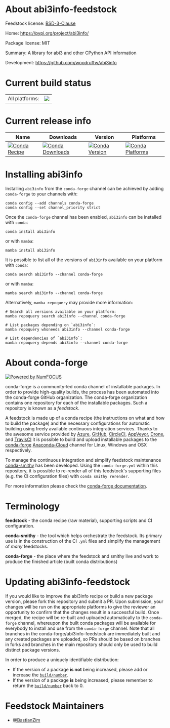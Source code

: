 About abi3info-feedstock
========================

Feedstock license: [BSD-3-Clause](https://github.com/conda-forge/abi3info-feedstock/blob/main/LICENSE.txt)

Home: https://pypi.org/project/abi3info/

Package license: MIT

Summary: A library for abi3 and other CPython API information

Development: https://github.com/woodruffw/abi3info

Current build status
====================


<table><tr><td>All platforms:</td>
    <td>
      <a href="https://dev.azure.com/conda-forge/feedstock-builds/_build/latest?definitionId=18346&branchName=main">
        <img src="https://dev.azure.com/conda-forge/feedstock-builds/_apis/build/status/abi3info-feedstock?branchName=main">
      </a>
    </td>
  </tr>
</table>

Current release info
====================

| Name | Downloads | Version | Platforms |
| --- | --- | --- | --- |
| [![Conda Recipe](https://img.shields.io/badge/recipe-abi3info-green.svg)](https://anaconda.org/conda-forge/abi3info) | [![Conda Downloads](https://img.shields.io/conda/dn/conda-forge/abi3info.svg)](https://anaconda.org/conda-forge/abi3info) | [![Conda Version](https://img.shields.io/conda/vn/conda-forge/abi3info.svg)](https://anaconda.org/conda-forge/abi3info) | [![Conda Platforms](https://img.shields.io/conda/pn/conda-forge/abi3info.svg)](https://anaconda.org/conda-forge/abi3info) |

Installing abi3info
===================

Installing `abi3info` from the `conda-forge` channel can be achieved by adding `conda-forge` to your channels with:

```
conda config --add channels conda-forge
conda config --set channel_priority strict
```

Once the `conda-forge` channel has been enabled, `abi3info` can be installed with `conda`:

```
conda install abi3info
```

or with `mamba`:

```
mamba install abi3info
```

It is possible to list all of the versions of `abi3info` available on your platform with `conda`:

```
conda search abi3info --channel conda-forge
```

or with `mamba`:

```
mamba search abi3info --channel conda-forge
```

Alternatively, `mamba repoquery` may provide more information:

```
# Search all versions available on your platform:
mamba repoquery search abi3info --channel conda-forge

# List packages depending on `abi3info`:
mamba repoquery whoneeds abi3info --channel conda-forge

# List dependencies of `abi3info`:
mamba repoquery depends abi3info --channel conda-forge
```


About conda-forge
=================

[![Powered by
NumFOCUS](https://img.shields.io/badge/powered%20by-NumFOCUS-orange.svg?style=flat&colorA=E1523D&colorB=007D8A)](https://numfocus.org)

conda-forge is a community-led conda channel of installable packages.
In order to provide high-quality builds, the process has been automated into the
conda-forge GitHub organization. The conda-forge organization contains one repository
for each of the installable packages. Such a repository is known as a *feedstock*.

A feedstock is made up of a conda recipe (the instructions on what and how to build
the package) and the necessary configurations for automatic building using freely
available continuous integration services. Thanks to the awesome service provided by
[Azure](https://azure.microsoft.com/en-us/services/devops/), [GitHub](https://github.com/),
[CircleCI](https://circleci.com/), [AppVeyor](https://www.appveyor.com/),
[Drone](https://cloud.drone.io/welcome), and [TravisCI](https://travis-ci.com/)
it is possible to build and upload installable packages to the
[conda-forge](https://anaconda.org/conda-forge) [Anaconda-Cloud](https://anaconda.org/)
channel for Linux, Windows and OSX respectively.

To manage the continuous integration and simplify feedstock maintenance
[conda-smithy](https://github.com/conda-forge/conda-smithy) has been developed.
Using the ``conda-forge.yml`` within this repository, it is possible to re-render all of
this feedstock's supporting files (e.g. the CI configuration files) with ``conda smithy rerender``.

For more information please check the [conda-forge documentation](https://conda-forge.org/docs/).

Terminology
===========

**feedstock** - the conda recipe (raw material), supporting scripts and CI configuration.

**conda-smithy** - the tool which helps orchestrate the feedstock.
                   Its primary use is in the construction of the CI ``.yml`` files
                   and simplify the management of *many* feedstocks.

**conda-forge** - the place where the feedstock and smithy live and work to
                  produce the finished article (built conda distributions)


Updating abi3info-feedstock
===========================

If you would like to improve the abi3info recipe or build a new
package version, please fork this repository and submit a PR. Upon submission,
your changes will be run on the appropriate platforms to give the reviewer an
opportunity to confirm that the changes result in a successful build. Once
merged, the recipe will be re-built and uploaded automatically to the
`conda-forge` channel, whereupon the built conda packages will be available for
everybody to install and use from the `conda-forge` channel.
Note that all branches in the conda-forge/abi3info-feedstock are
immediately built and any created packages are uploaded, so PRs should be based
on branches in forks and branches in the main repository should only be used to
build distinct package versions.

In order to produce a uniquely identifiable distribution:
 * If the version of a package **is not** being increased, please add or increase
   the [``build/number``](https://docs.conda.io/projects/conda-build/en/latest/resources/define-metadata.html#build-number-and-string).
 * If the version of a package **is** being increased, please remember to return
   the [``build/number``](https://docs.conda.io/projects/conda-build/en/latest/resources/define-metadata.html#build-number-and-string)
   back to 0.

Feedstock Maintainers
=====================

* [@BastianZim](https://github.com/BastianZim/)

